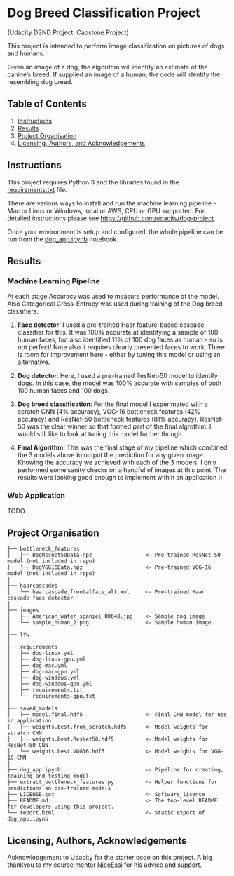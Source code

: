 # Dog Breed Classification Project
 (Udacity DSND Project: Capstone Project)

This project is intended to perform image classification on pictures of dogs and humans.

Given an image of a dog, the algorithm will identify an estimate of the canine’s breed.  If supplied an image of a human, the code will identify the resembling dog breed.




## Table of Contents

1. [Instructions](#instructions)
2. [Results](#results)
3. [Project Organisation](#project)
5. [Licensing, Authors, and Acknowledgements](#licensing)




## Instructions <a name="instructions"></a>

This project requires Python 3 and the libraries found in the [requirements.txt](requirements/requirements.txt) file.

There are various ways to install and run the machine learning pipeline - Mac or Linux or Windows, local or AWS, CPU or GPU supported. For detailed instructions please see https://github.com/udacity/dog-project.

Once your environment is setup and configured, the whole pipeline can be run from the [dog_app.ipynb](dog_app.ipynb) notebook.




## Results <a name="results"></a>

### Machine Learning Pipeline

At each stage Accuracy was used to measure performance of the model. Also Categorical Cross-Entropy was used during training of the Dog breed classifiers.

1. **Face detector**: I used a pre-trained Haar feature-based cascade classifier for this. It was 100% accurate at identifying a sample of 100 human faces, but also identified 11% of 100 dog faces as human - so is not perfect! Note also it requires clearly presented faces to work. There is room for improvement here - either by tuning this model or using an alternative.

2. **Dog detector**: Here, I used a pre-trained ResNet-50 model to identify dogs. In this case, the model was 100% accurate with samples of both 100 human faces and 100 dogs.

3. **Dog breed classification**: For the final model I experimated with a scratch CNN (4% accuracy), VGG-16 bottleneck features (42% accuracy) and ResNet-50 bottleneck features (81% accuracy). ResNet-50 was the clear winner so that formed part of the final algrothim. I would still like to look at tuning this model further though.

4. **Final Algorithm**: This was the final stage of my pipeline which combined the 3 models above to output the prediction for any given image. Knowing the accuracy we achieved with each of the 3 models, I only performed some sanity checks on a handful of images at this point. The results were looking good enough to implement within an application :)

### Web Application

TODO...




## Project Organisation <a name="project"></a>

    ├── bottleneck_features             	
    │   ├── DogResnet50Data.npz 				<- Pre-trained ResNet-50 model (not included in repo)
    │   └── DogVGG16Data.npz            		<- Pre-trained VGG-16 model (not included in repo)
    │
    ├── haarcascades                             
    │   └── haarcascade_frontalface_alt.xml     <- Pre-trained Haar cascade face detector
    │
    ├── images                            
    │   ├── American_water_spaniel_00648.jpg    <- Sample dog image
    │   └── sample_human_2.png                  <- Sample human image
    │
    ├── lfw                   
    │
    ├── requirements                   
    │   ├── dog-linux.yml   
    │   ├── dog-linux-gpu.yml   
    │   ├── dog-mac.yml   
    │   ├── dog-mac-gpu.yml   
    │   ├── dog-windows.yml   
    │   ├── dog-windows-gpu.yml   
    │   ├── requirements.txt
    │   └── requirements-gpu.txt
    │
    ├── saved_models                       
    │   ├── model.final.hdf5                    <- Final CNN model for use in application
    │   ├── weights.best.from_scratch.hdf5      <- Model weights for scratch CNN
    │   ├── weights.best.ResNet50.hdf5          <- Model weights for ResNet-50 CNN
    │   └── weights.best.VGG16.hdf5             <- Model weights for VGG-16 CNN
    │
    ├── dog_app.ipynb                           <- Pipeline for creating, training and testing model
    ├── extract_bottleneck_features.py          <- Helper functions for predictions on pre-trained models
    ├── LICENSE.txt                             <- Software licence
    ├── README.md                               <- The top-level README for developers using this project.
    └── report.html                             <- Static export of dog_app.ipynb




## Licensing, Authors, Acknowledgements <a name="licensing"></a>

Acknowledgement to Udacity for the starter code on this project. A big thankyou to my course mentor [NicoEssi](https://github.com/NicoEssi) for his advice and support.
